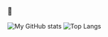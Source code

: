 ### 👀

<!--
**EricThunder/ericthunder** is a ✨ _special_ ✨ repository because its `README.md` (this file) appears on your GitHub profile.

Here are some ideas to get you started:

- 🔭 I’m currently working on ...
- 🌱 I’m currently learning ...
- 👯 I’m looking to collaborate on ...
- 🤔 I’m looking for help with ...
- 💬 Ask me about ...
- 📫 How to reach me: ...
- 😄 Pronouns: ...
- ⚡ Fun fact: ...
-->

![My GitHub stats](https://github-readme-stats.vercel.app/api?username=ericthunder&show_icons=true&theme=tokyonight)
![Top Langs](https://github-readme-stats.vercel.app/api/top-langs/?username=ericthunder&layout=compact)

